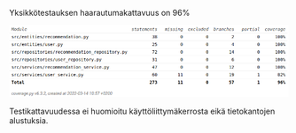 Yksikkötestauksen haarautumakattavuus on 96%

![](./kuvat/testikattavuus.png)

Testikattavuudessa ei huomioitu käyttöliittymäkerrosta eikä tietokantojen alustuksia.
